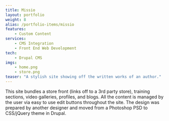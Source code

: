 ```yaml
---
title: Missio
layout: portfolio
weight: 8
alias: /portfolio-items/missio
features:
    - Custom Content
services:
    - CMS Integration
    - Front End Web Development
tech:
    - Drupal CMS
imgs:
    - home.png
    - store.png
teaser: "A stylish site showing off the written works of an author."
---
```

This site bundles a store front (links off to a 3rd party store), training sections, video galleries, profiles, and blogs. All the content is managed by the user via easy to use edit buttons throughout the site. The design was prepared by another designer and moved from a Photoshop PSD to CSS/jQuery theme in Drupal.
